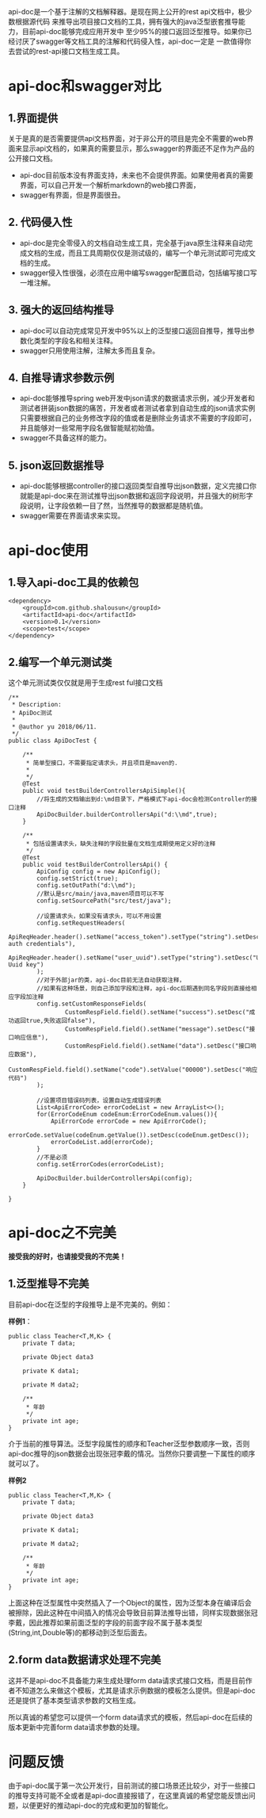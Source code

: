 api-doc是一个基于注解的文档解释器。是现在网上公开的rest api文档中，极少数根据源代码
来推导出项目接口文档的工具，拥有强大的java泛型嵌套推导能力，目前api-doc能够完成应用开发中
至少95%的接口返回泛型推导。如果你已经讨厌了swagger等文档工具的注解和代码侵入性，api-doc一定是
一款值得你去尝试的rest-api接口文档生成工具。

# api-doc和swagger对比
## 1.界面提供
关于是真的是否需要提供api文档界面，对于非公开的项目是完全不需要的web界面来显示api文档的，如果真的需要显示，那么swagger的界面还不足作为产品的公开接口文档。

- api-doc目前版本没有界面支持，未来也不会提供界面。如果使用者真的需要界面，可以自己开发一个解析markdown的web接口界面，
- swagger有界面，但是界面很丑。

## 2. 代码侵入性
- api-doc是完全零侵入的文档自动生成工具，完全基于java原生注释来自动完成文档的生成，而且工具周期仅仅是测试级的，编写一个单元测试即可完成文档的生成。
- swagger侵入性很强，必须在应用中编写swagger配置启动，包括编写接口写一堆注解。
## 3. 强大的返回结构推导
- api-doc可以自动完成常见开发中95%以上的泛型接口返回自推导，推导出参数化类型的字段名和相关注释。
- swagger只用使用注解，注解太多而且复杂。

## 4. 自推导请求参数示例
- api-doc能够推导spring web开发中json请求的数据请求示例，减少开发者和测试者拼装json数据的痛苦，开发者或者测试者拿到自动生成的json请求实例只需要根据自己的业务修改字段的值或者是删除业务请求不需要的字段即可，并且能够对一些常用字段名做智能赋初始值。
- swagger不具备这样的能力。
## 5. json返回数据推导

- api-doc能够根据controller的接口返回类型自推导出json数据，定义完接口你就能是api-doc来在测试推导出json数据和返回字段说明，并且强大的树形字段说明，让字段依赖一目了然，当然推导的数据都是随机值。
- swagger需要在界面请求来实现。

# api-doc使用
## 1.导入api-doc工具的依赖包
```
<dependency>
    <groupId>com.github.shalousun</groupId>
    <artifactId>api-doc</artifactId>
    <version>0.1</version>
    <scope>test</scope>
</dependency>
```
## 2.编写一个单元测试类

这个单元测试类仅仅就是用于生成rest ful接口文档

```
/**
 * Description:
 * ApiDoc测试
 *
 * @author yu 2018/06/11.
 */
public class ApiDocTest {

    /**
     * 简单型接口，不需要指定请求头，并且项目是maven的.
     *
     */
    @Test
    public void testBuilderControllersApiSimple(){
        //将生成的文档输出到d:\md目录下，严格模式下api-doc会检测Controller的接口注释
        ApiDocBuilder.builderControllersApi("d:\\md",true);
    }

    /**
     * 包括设置请求头，缺失注释的字段批量在文档生成期使用定义好的注释
     */
    @Test
    public void testBuilderControllersApi() {
        ApiConfig config = new ApiConfig();
        config.setStrict(true);
        config.setOutPath("d:\\md");
        //默认是src/main/java,maven项目可以不写
        config.setSourcePath("src/test/java");

        //设置请求头，如果没有请求头，可以不用设置
        config.setRequestHeaders(
                ApiReqHeader.header().setName("access_token").setType("string").setDesc("Basic auth credentials"),
                ApiReqHeader.header().setName("user_uuid").setType("string").setDesc("User Uuid key")
        );
        //对于外部jar的类，api-doc目前无法自动获取注释，
        //如果有这种场景，则自己添加字段和注释，api-doc后期遇到同名字段则直接给相应字段加注释
        config.setCustomResponseFields(
                CustomRespField.field().setName("success").setDesc("成功返回true,失败返回false"),
                CustomRespField.field().setName("message").setDesc("接口响应信息"),
                CustomRespField.field().setName("data").setDesc("接口响应数据"),
                CustomRespField.field().setName("code").setValue("00000").setDesc("响应代码")
        );
        
        //设置项目错误码列表，设置自动生成错误列表
        List<ApiErrorCode> errorCodeList = new ArrayList<>();
        for(ErrorCodeEnum codeEnum:ErrorCodeEnum.values()){
            ApiErrorCode errorCode = new ApiErrorCode();
            errorCode.setValue(codeEnum.getValue()).setDesc(codeEnum.getDesc());
            errorCodeList.add(errorCode);
        }
        //不是必须
        config.setErrorCodes(errorCodeList);

        ApiDocBuilder.builderControllersApi(config);
    }

}
```
# api-doc之不完美

**接受我的好时，也请接受我的不完美！**

## 1.泛型推导不完美

目前api-doc在泛型的字段推导上是不完美的。例如：

**样例1**：
```
public class Teacher<T,M,K> {
    private T data;

    private Object data3
    
    private K data1;

    private M data2;
    
    /**
     * 年龄
     */
    private int age;
}
```
介于当前的推导算法。泛型字段属性的顺序和Teacher泛型参数顺序一致，否则api-doc推导的json数据会出现张冠李戴的情况。当然你只要调整一下属性的顺序就可以了。

**样例2**
```
public class Teacher<T,M,K> {
    private T data;

    private Object data3
    
    private K data1;

    private M data2;
    
    /**
     * 年龄
     */
    private int age;
}
```
上面这种在泛型属性中突然插入了一个Object的属性，因为泛型本身在编译后会被擦除，因此这种在中间插入的情况会导致目前算法推导出错，同样实现数据张冠李戴，因此推荐如果前面泛型的字段的前面字段不属于基本类型(String,int,Double等)的都移动到泛型后面去。


## 2.form data数据请求处理不完美

这并不是api-doc不具备能力来生成处理form data请求式接口文档，而是目前作者不知道怎么来做这个模板，尤其是请求示例数据的模板怎么提供。但是api-doc还是提供了基本类型请求参数的文档生成。

所以真诚的希望您可以提供一个form data请求式的模板，然后api-doc在后续的版本更新中完善form data请求参数的处理。

# 问题反馈
由于api-doc属于第一次公开发行，目前测试的接口场景还比较少，对于一些接口的推导支持可能不全或者是api-doc直接报错了，在这里真诚的希望您能反馈出问题，以便更好的推动api-doc的完成和更加的智能化。

